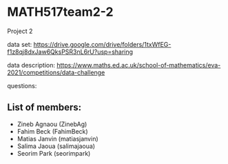 # MATH517team2-2
Project 2

data set: https://drive.google.com/drive/folders/1txWfEG-f1z8qj8dxJaw6QksPSR3nL6rU?usp=sharing


data description: https://www.maths.ed.ac.uk/school-of-mathematics/eva-2021/competitions/data-challenge


questions:

## List of members:
- Zineb Agnaou (ZinebAg)
- Fahim Beck (FahimBeck)
- Matias Janvin (matiasjanvin)
- Salima Jaoua (salimajaoua)
- Seorim Park (seorimpark)
